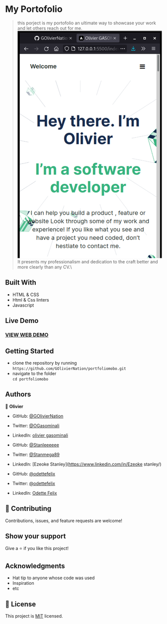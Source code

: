 
# My Portofolio
> this porject is my portofolio an ultimate way to showcase your work and let others reach out for me.\
![screenshot](./assets/images/ScreenShot.png)\
> It presents my professionalism and dedication to the craft better and more clearly than any CV.\


## Built With

- HTML & CSS
- Html & Css linters
- Javascript

## Live Demo

### [VIEW WEB DEMO](https://goliviernation.github.io/portfoliomobo/)


## Getting Started
- clone the repository by running\
    `https://github.com/GOlivierNation/portfoliomobo.git`
- navigate to the folder\
    `cd portfoliomobo`

## Authors

👤 **Olivier**

- GitHub: [@GOlivierNation](https://github.com/GOlivierNation)
- Twitter: [@OGasominali](https://twitter.com/Golivier_Nation)
- LinkedIn: [olivier gasominali](https://www.linkedin.com/in/olivier-gasominali-866962108/)

- GitHub: [@Stanleeeeee](https://github.com/Stanleeeeee)
- Twitter: [@Stanmega89](https://twitter.com/Stanmega89)
- LinkedIn: [Ezeoke Stanley](https://www.linkedin.com/in/Ezeoke stanley/)

- GitHub: [@odettefelix](https://github.com/odettefelix)
- Twitter: [@odettefelix](https://twitter.com/)
- LinkedIn: [Odette Felix](https://www.linkedin.com/in/odette-felix)


## 🤝 Contributing

Contributions, issues, and feature requests are welcome!

## Show your support

Give a ⭐️ if you like this project!

## Acknowledgments

- Hat tip to anyone whose code was used
- Inspiration
- etc

## 📝 License

This project is [MIT](./MIT.md) licensed.

